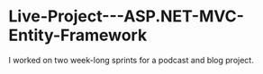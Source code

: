 # Live-Project---ASP.NET-MVC-Entity-Framework
I worked on two week-long sprints for a podcast and blog project.
